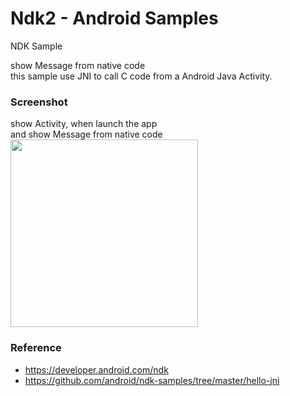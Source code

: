 Ndk2 - Android Samples
===============

NDK Sample <br/>

show Message from native code <br/>
this sample use JNI to call C code from a Android Java Activity. <br/>

### Screenshot <br/>
show Activity, when launch the app <br/>
and show Message from native code <br/>
<image src="https://raw.githubusercontent.com/ohwada/Android_Samples/master/Ndk2/screenshot/ndk2_main.png" width="300" /><br/>

### Reference <br/>
- https://developer.android.com/ndk
- https://github.com/android/ndk-samples/tree/master/hello-jni


